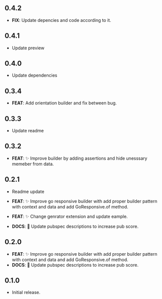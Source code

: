 ## 0.4.2

 - **FIX**: Update depencies and code according to it.

## 0.4.1

 - Update preview

## 0.4.0

 - Update dependencies

## 0.3.4

 - **FEAT**: Add orientation builder and fix between bug.

## 0.3.3

 - Update readme

## 0.3.2

 - **FEAT**: :sparkles: Improve builder by adding assertions and hide unesssary memeber from data.

## 0.2.1

 - Readme update

 - **FEAT**: :sparkles: Improve go responsive builder with add proper builder pattern with context and data and add GoResponsive.of method.
 - **FEAT**: :sparkles: Change genrator extension and update eample.
 - **DOCS**: :memo: Update pubspec descriptions to increase pub score.

## 0.2.0

 - **FEAT**: :sparkles: Improve go responsive builder with add proper builder pattern with context and data and add GoResponsive.of method.
 - **DOCS**: :memo: Update pubspec descriptions to increase pub score.

## 0.1.0

* Initial release.
